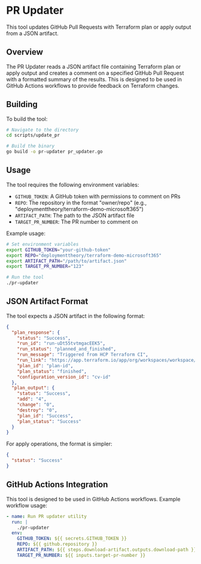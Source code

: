 # PR Updater

This tool updates GitHub Pull Requests with Terraform plan or apply output from a JSON artifact.

## Overview

The PR Updater reads a JSON artifact file containing Terraform plan or apply output and creates a comment on a specified GitHub Pull Request with a formatted summary of the results. This is designed to be used in GitHub Actions workflows to provide feedback on Terraform changes.

## Building

To build the tool:

```bash
# Navigate to the directory
cd scripts/update_pr

# Build the binary
go build -o pr-updater pr_updater.go
```

## Usage

The tool requires the following environment variables:

- `GITHUB_TOKEN`: A GitHub token with permissions to comment on PRs
- `REPO`: The repository in the format "owner/repo" (e.g., "deploymenttheory/terraform-demo-microsoft365")
- `ARTIFACT_PATH`: The path to the JSON artifact file
- `TARGET_PR_NUMBER`: The PR number to comment on

Example usage:

```bash
# Set environment variables
export GITHUB_TOKEN="your-github-token"
export REPO="deploymenttheory/terraform-demo-microsoft365"
export ARTIFACT_PATH="/path/to/artifact.json"
export TARGET_PR_NUMBER="123"

# Run the tool
./pr-updater
```

## JSON Artifact Format

The tool expects a JSON artifact in the following format:

```json
{
  "plan_response": {
    "status": "Success",
    "run_id": "run-uDt55tvtmgacEEK5",
    "run_status": "planned_and_finished",
    "run_message": "Triggered from HCP Terraform CI",
    "run_link": "https://app.terraform.io/app/org/workspaces/workspace/runs/run-id",
    "plan_id": "plan-id",
    "plan_status": "finished",
    "configuration_version_id": "cv-id"
  },
  "plan_output": {
    "status": "Success",
    "add": "4",
    "change": "0",
    "destroy": "0",
    "plan_id": "Success",
    "plan_status": "Success"
  }
}
```

For apply operations, the format is simpler:

```json
{
  "status": "Success"
}
```

## GitHub Actions Integration

This tool is designed to be used in GitHub Actions workflows. Example workflow usage:

```yaml
- name: Run PR updater utility
  run: |
    ./pr-updater
  env:
    GITHUB_TOKEN: ${{ secrets.GITHUB_TOKEN }}
    REPO: ${{ github.repository }}
    ARTIFACT_PATH: ${{ steps.download-artifact.outputs.download-path }}/${{ vars.TF_PLAN_OUTPUT }}
    TARGET_PR_NUMBER: ${{ inputs.target-pr-number }}
``` 